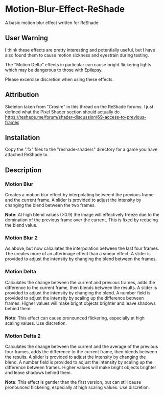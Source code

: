 # Motion-Blur-Effect-ReShade
A basic motion blur effect written for ReShade

## User Warning
I think these effects are pretty interesting and potentially useful, but I have also found them to cause motion sickness and eyestrain during testing.

The "Motion Delta" effects in particular can cause bright flickering lights which may be dangerous to those with Epilepsy.

Please excercise discretion when using these effects.

## Attribution
Skeleton taken from "Crosire" in this thread on the ReShade forums. I just defined what the Pixel Shader section should actually do.
https://reshade.me/forum/shader-discussion/69-access-to-previous-frames

## Installation
Copy the ".fx" files to the "reshade-shaders" directory for a game you have attached ReShade to.

## Description

### Motion Blur
Creates a motion blur effect by interpolating betweent the previous frame and the current frame.
A slider is provided to adjust the intensity by changing the blend between the two frames.

**Note:** At high blend values (>0.9) the image will effectively freeze due to the domination of the previous frame over the current. This is fixed by reducing the blend value.

### Motion Blur 2
As above, but now calculates the interpolation between the last four frames. The creates more of an afterimage effect than a smear effect.
A slider is provided to adjust the intensity by changing the blend between the frames.

### Motion Delta
Calculates the change between the current and previous frames, adds the difference to the current frame, then blends between the results.
A slider is provided to adjust the intensity by changing the blend.
A number field is provided to adjust the intensity by scaling up the difference between frames. Higher values will make bright objects brighter and leave shadows behind them.

**Note:** This effect can cause pronounced flickering, especially at high scaling values. Use discretion.

### Motion Delta 2
Calculates the change between the current and the average of the previous four frames, adds the difference to the current frame, then blends between the results.
A slider is provided to adjust the intensity by changing the blend.
A number field is provided to adjust the intensity by scaling up the difference between frames. Higher values will make bright objects brighter and leave shadows behind them.

**Note:** This effect is gentler than the first version, but can still cause pronounced flickering, especially at high scaling values. Use discretion.
